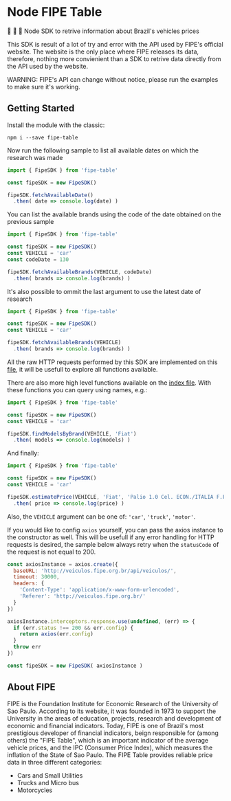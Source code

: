 Node FIPE Table
=================

:blue_car: :minibus: :truck: Node SDK to retrive information about Brazil's vehicles prices

This SDK is result of a lot of try and error with the API used by FIPE's official website. The website is the only place where FIPE releases its data, therefore, nothing more convienient than a SDK to retrive data directly from the API used by the website.

WARNING: FIPE's API can change without notice, please run the examples to make sure it's working.

## Getting Started

Install the module with the classic:

`npm i --save fipe-table`

Now run the following sample to list all available dates on which the research was made

```javascript
import { FipeSDK } from 'fipe-table'

const fipeSDK = new FipeSDK()

fipeSDK.fetchAvailableDate()
  .then( date => console.log(date) )
```

You can list the available brands using the code of the date obtained on the previous sample

```javascript
import { FipeSDK } from 'fipe-table'

const fipeSDK = new FipeSDK()
const VEHICLE = 'car'
const codeDate = 130

fipeSDK.fetchAvailableBrands(VEHICLE, codeDate)
  .then( brands => console.log(brands) )
```

It's also possible to ommit the last argument to use the latest date of research

```javascript
import { FipeSDK } from 'fipe-table'

const fipeSDK = new FipeSDK()
const VEHICLE = 'car'

fipeSDK.fetchAvailableBrands(VEHICLE)
  .then( brands => console.log(brands) )
```

All the raw HTTP requests performed by this SDK are implemented on this [file](src/default_fipe_sdk.js), it will be usefull to explore all functions available.

There are also more high level functions available on the [index file](src/index.js). With these functions you can query using names, e.g.:

```javascript
import { FipeSDK } from 'fipe-table'

const fipeSDK = new FipeSDK()
const VEHICLE = 'car'

fipeSDK.findModelsByBrand(VEHICLE, 'Fiat')
  .then( models => console.log(models) )
```

And finally:

```javascript
import { FipeSDK } from 'fipe-table'

const fipeSDK = new FipeSDK()
const VEHICLE = 'car'

fipeSDK.estimatePrice(VEHICLE, 'Fiat', 'Palio 1.0 Cel. ECON./ITALIA F.Flex 8V 4p', 2014, 1)
  .then( price => console.log(price) )
```

Also, the `VEHICLE` argument can be one of: `'car'`, `'truck'`, `'motor'`.

If you would like to config `axios` yourself, you can pass the axios instance to the constructor as well. This will be usefull if any error handling for HTTP requests is desired, the sample below always retry when the `statusCode` of the request is not equal to 200.

```javascript
const axiosInstance = axios.create({
  baseURL: 'http://veiculos.fipe.org.br/api/veiculos/',
  timeout: 30000,
  headers: {
    'Content-Type': 'application/x-www-form-urlencoded',
    'Referer': 'http://veiculos.fipe.org.br/'
  }
})

axiosInstance.interceptors.response.use(undefined, (err) => {
  if (err.status !== 200 && err.config) {
    return axios(err.config)
  }
  throw err
})

const fipeSDK = new FipeSDK( axiosInstance )
```

## About FIPE

FIPE is the Foundation Institute for Economic Research of the University of Sao Paulo. According to its website, it was founded in 1973 to support the University in the areas of education, projects, research and development of economic and financial indicators. Today, FIPE is one of Brazil's most prestigious developer of financial indicators, beign responsible for (among others) the "FIPE Table", which is an important indicator of the average vehicle prices, and the IPC (Consumer Price Index), which measures the inflation of the State of Sao Paulo. The FIPE Table provides reliable price data in three different categories: 

- Cars and Small Utilities
- Trucks and Micro bus
- Motorcycles
